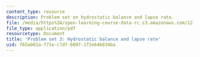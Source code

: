 ```yaml
---
content_type: resource
description: Problem set on hydrostatic balance and lapse rate.
file: /media/https%3A/open-learning-course-data-rc.s3.amazonaws.com/12-003-atmosphere-ocean-and-climate-dynamics-fall-2008/f65ab01a771ec7d76097172e64b834ba_homework3.pdf
file_type: application/pdf
resourcetype: Document
title: 'Problem set 3: Hydrostatic balance and lapse rate'
uid: f65ab01a-771e-c7d7-6097-172e64b834ba
---
```

